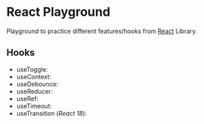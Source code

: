 # React Playground

Playground to practice different features/hooks from [React](https://reactjs.org/) Library.

## Hooks

- useToggle:
- useContext:
- useDebounce:
- useReducer:
- useRef:
- useTimeout:
- useTransition (_React 18_):
